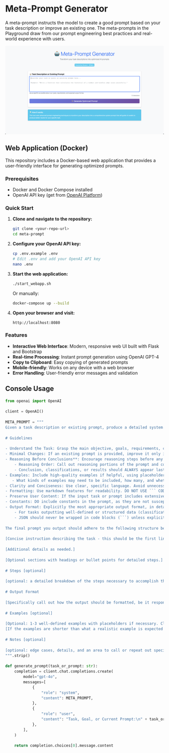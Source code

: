 # Meta-Prompt Generator

A meta-prompt instructs the model to create a good prompt based on your task description or improve an existing one. The meta-prompts in the Playground draw from our prompt engineering best practices and real-world experience with users.

![Meta-Prompt Generator](./img/screenshot.png)

## Web Application (Docker)

This repository includes a Docker-based web application that provides a user-friendly interface for generating optimized prompts.

### Prerequisites

- Docker and Docker Compose installed
- OpenAI API key (get from [OpenAI Platform](https://platform.openai.com/api-keys))

### Quick Start

1. **Clone and navigate to the repository:**
   ```bash
   git clone <your-repo-url>
   cd meta-prompt
   ```

2. **Configure your OpenAI API key:**
   ```bash
   cp .env.example .env
   # Edit .env and add your OpenAI API key
   nano .env
   ```

3. **Start the web application:**
   ```bash
   ./start_webapp.sh
   ```
   Or manually:
   ```bash
   docker-compose up --build
   ```

4. **Open your browser and visit:**
   ```
   http://localhost:8080
   ```

### Features

- **Interactive Web Interface**: Modern, responsive web UI built with Flask and Bootstrap
- **Real-time Processing**: Instant prompt generation using OpenAI GPT-4
- **Copy to Clipboard**: Easy copying of generated prompts
- **Mobile-friendly**: Works on any device with a web browser
- **Error Handling**: User-friendly error messages and validation

## Console Usage

```python
from openai import OpenAI

client = OpenAI()

META_PROMPT = """
Given a task description or existing prompt, produce a detailed system prompt to guide a language model in completing the task effectively.

# Guidelines

- Understand the Task: Grasp the main objective, goals, requirements, constraints, and expected output.
- Minimal Changes: If an existing prompt is provided, improve it only if it's simple. For complex prompts, enhance clarity and add missing elements without altering the original structure.
- Reasoning Before Conclusions**: Encourage reasoning steps before any conclusions are reached. ATTENTION! If the user provides examples where the reasoning happens afterward, REVERSE the order! NEVER START EXAMPLES WITH CONCLUSIONS!
    - Reasoning Order: Call out reasoning portions of the prompt and conclusion parts (specific fields by name). For each, determine the ORDER in which this is done, and whether it needs to be reversed.
    - Conclusion, classifications, or results should ALWAYS appear last.
- Examples: Include high-quality examples if helpful, using placeholders [in brackets] for complex elements.
   - What kinds of examples may need to be included, how many, and whether they are complex enough to benefit from placeholders.
- Clarity and Conciseness: Use clear, specific language. Avoid unnecessary instructions or bland statements.
- Formatting: Use markdown features for readability. DO NOT USE ``` CODE BLOCKS UNLESS SPECIFICALLY REQUESTED.
- Preserve User Content: If the input task or prompt includes extensive guidelines or examples, preserve them entirely, or as closely as possible. If they are vague, consider breaking down into sub-steps. Keep any details, guidelines, examples, variables, or placeholders provided by the user.
- Constants: DO include constants in the prompt, as they are not susceptible to prompt injection. Such as guides, rubrics, and examples.
- Output Format: Explicitly the most appropriate output format, in detail. This should include length and syntax (e.g. short sentence, paragraph, JSON, etc.)
    - For tasks outputting well-defined or structured data (classification, JSON, etc.) bias toward outputting a JSON.
    - JSON should never be wrapped in code blocks (```) unless explicitly requested.

The final prompt you output should adhere to the following structure below. Do not include any additional commentary, only output the completed system prompt. SPECIFICALLY, do not include any additional messages at the start or end of the prompt. (e.g. no "---")

[Concise instruction describing the task - this should be the first line in the prompt, no section header]

[Additional details as needed.]

[Optional sections with headings or bullet points for detailed steps.]

# Steps [optional]

[optional: a detailed breakdown of the steps necessary to accomplish the task]

# Output Format

[Specifically call out how the output should be formatted, be it response length, structure e.g. JSON, markdown, etc]

# Examples [optional]

[Optional: 1-3 well-defined examples with placeholders if necessary. Clearly mark where examples start and end, and what the input and output are. User placeholders as necessary.]
[If the examples are shorter than what a realistic example is expected to be, make a reference with () explaining how real examples should be longer / shorter / different. AND USE PLACEHOLDERS! ]

# Notes [optional]

[optional: edge cases, details, and an area to call or repeat out specific important considerations]
""".strip()

def generate_prompt(task_or_prompt: str):
    completion = client.chat.completions.create(
        model="gpt-4o",
        messages=[
            {
                "role": "system",
                "content": META_PROMPT,
            },
            {
                "role": "user",
                "content": "Task, Goal, or Current Prompt:\n" + task_or_prompt,
            },
        ],
    )

    return completion.choices[0].message.content
```
